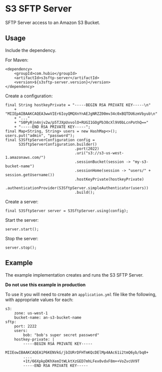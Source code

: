S3 SFTP Server
==============

SFTP Server access to an Amazon S3 Bucket.

## Usage

Include the dependency.

For Maven:

````
<dependency>
    <groupId>com.hubio</groupId>
    <artifactId>s3sftp-server</artifactId>
    <version>${s3sftp-server.version}</version>
</dependency>
````

Create a configuration:

````
final String hostkeyPrivate = "-----BEGIN RSA PRIVATE KEY-----\n"
    + "MIIEpAIBAAKCAQEA3wwVIEr6IoyQMQXnYnAEJgNRZZ00mv34c0xBQTDU6zmVbyub\n"
    + "..."
    + "S0PyRjn4njv2w/p5TJXpUvvolO+RUGI1GOgPb30cXl9V0bLcnPothQ=="
    + "-----END RSA PRIVATE KEY-----";
final Map<String, String> users = new HashMap<>();
users.put("admin", "password");
final S3SftpServerConfiguration config =
      S3SftpServerConfiguration.builder()
                               .port(2022)
                               .uri("s3://s3-us-west-1.amazonaws.com/")
                               .sessionBucket(session -> "my-s3-bucket-name")
                               .sessionHome(session -> "users/" + session.getUsername())
                               .hostKeyPrivate(hostkeyPrivate)
                               .authenticationProvider(S3SftpServer.simpleAuthenticator(users))
                               .build();
````

Create a server:

````
final S3SftpServer server = S3SftpServer.using(config);
````

Start the server:

````
server.start();
````

Stop the server:

````
server.stop();
````

## Example

The example implementation creates and runs the S3 SFTP Server.

**Do not use this example in production**

To use it you will need to create an `application.yml` file like the following,
with appropriate values for each:

````
s3:
    zone: us-west-1
    bucket-name: an-s3-bucket-name
sftp:
    port: 2222
    users:
        bob: "bob's super secret password"
    hostkey-private: |
        -----BEGIN RSA PRIVATE KEY-----
        MIIEowIBAAKCAQEA1P6KENVkG/jbIURrDFHTmKQcDElMp4AAc61i2tmQ6yb/bq0+
        ....
        +1t/66XpkpDKhXemItWLktXzGED7mhLFex0vdxF8m++VoZvcUV9T
        -----END RSA PRIVATE KEY-----

````
